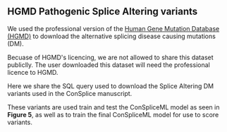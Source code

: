 ## HGMD Pathogenic Splice Altering variants 

We used the professional version of the [Human Gene Mutation Database (HGMD)](http://www.hgmd.cf.ac.uk/) to download the alternative splicing disease causing mutations (DM). 

Becuase of HGMD's licencing, we are not allowed to share this dataset publiclly. The user downloaded this dataset will need the professional licence to HGMD.

Here we share the SQL query used to download the Splice Altering DM variants used in the ConSplice manuscript. 

These variants are used train and test the ConSpliceML model as seen in **Figure 5**, as well as to train the final ConSpliceML model for use to score variants.

